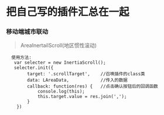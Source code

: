 # 把自己写的插件汇总在一起

### 移动端城市联动
>AreaInertailScroll(地区惯性滚动)
```
  使用方法:
   var selecter = new InertiaScroll();
   selecter.init({
		target: '.scrollTarget',    //召唤插件的class类
		data: LAreaData,			//传入的数据
		callback: function(res) {   //点击确认按钮后的回调函数
			console.log(this);
			this.target.value = res.join(',');
		}
	}) 
```

